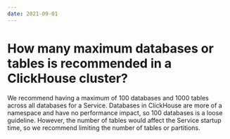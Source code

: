 ```yaml
---
date: 2021-09-01
---
```


# How many maximum databases or tables is recommended in a ClickHouse cluster?

We recommend having a maximum of 100 databases and 1000 tables across all databases for a Service. Databases in ClickHouse are more of a namespace and have no performance impact, so 100 databases is a loose guideline. However, the number of tables would affect the Service startup time, so we recommend limiting the number of tables or partitions.
